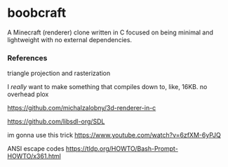 # boobcraft

A Minecraft (renderer) clone written in C focused on being minimal and lightweight with no external dependencies.

### References

triangle projection and rasterization

I *really* want to make something that compiles down to, like, 16KB. no overhead plox

https://github.com/michalzalobny/3d-renderer-in-c

https://github.com/libsdl-org/SDL

im gonna use this trick https://www.youtube.com/watch?v=6zfXM-6yPJQ

ANSI escape codes https://tldp.org/HOWTO/Bash-Prompt-HOWTO/x361.html